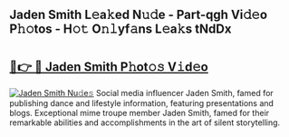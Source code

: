 ## Jaden Smith L𝚎a𝚔ed N𝚞𝚍e - Part-qgh Vi𝚍𝚎o P𝚑𝚘tos - H𝚘𝚝 O𝚗𝚕yf𝚊ns L𝚎a𝚔s tNdDx

# <h2><a href="http://kfay6h2.oniu.top/?m=Jaden+Smith">🔗👉 🔴 Jaden Smith P𝚑ot𝚘𝚜 V𝚒d𝚎o</a></h2>

[![Jaden Smith Nu𝚍e𝚜](https://i.imgur.com/0qMVB7G.gif)](http://kfay6h2.oniu.top/?m=Jaden+Smith)
Social media influencer Jaden Smith, famed for publishing dance and lifestyle information, featuring presentations and blogs. Exceptional mime troupe member Jaden Smith, famed for their remarkable abilities and accomplishments in the art of silent storytelling.  
